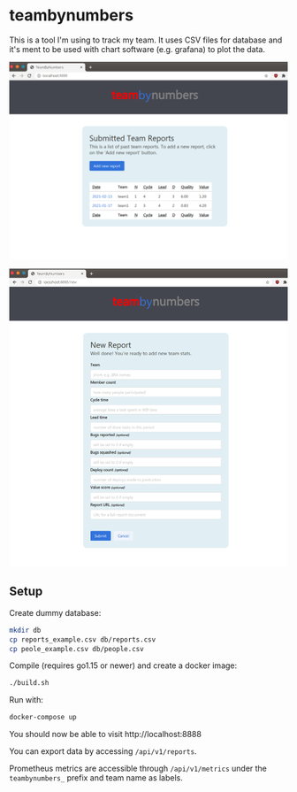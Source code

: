 # teambynumbers

This is a tool I'm using to track my team. It uses CSV files for database and it's ment to be used with chart software (e.g. grafana) to plot the data.

![Index page](screenshots/shot1.png)

![New record](screenshots/shot2.png)

## Setup
Create dummy database:

```bash
mkdir db
cp reports_example.csv db/reports.csv
cp peole_example.csv db/people.csv
```

Compile (requires go1.15 or newer) and create a docker image:

```bash
./build.sh
```

Run with:

```bash
docker-compose up
```

You should now be able to visit http://localhost:8888

You can export data by accessing ``/api/v1/reports``.

Prometheus metrics are accessible through ``/api/v1/metrics`` under the ``teambynumbers_`` prefix and team name as labels.
